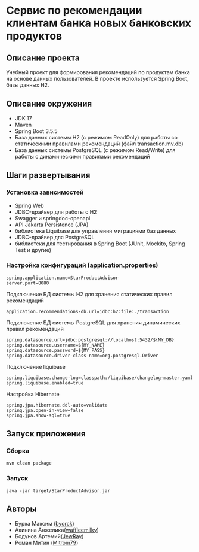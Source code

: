 # Сервис по рекомендации клиентам банка новых банковских продуктов

## Описание проекта
Учебный проект для формирования рекомендаций по продуктам банка на основе данных пользователей. В проекте используется Spring Boot, базы данных H2.

## Описание окружения
- JDK 17
- Maven
- Spring Boot 3.5.5
- База данных системы H2 (с режимом ReadOnly) для работы со статическими правилами рекомендаций (файл transaction.mv.db)
- База данных системы PostgreSQL (с режимом Read/Write) для работы с динамическими правилами рекомендаций

## Шаги развертывания
### Установка зависимостей
- Spring Web
- JDBC-драйвер для работы с H2
- Swagger и springdoc-openapi
- API Jakarta Persistence (JPA)
- библиотека Liquibase для управления миграциями баз данных
- JDBC-драйвер для PostgreSQL
- библиотеки для тестирования в Spring Boot (JUnit, Mockito, Spring Test и другие)
  
### Настройка конфигураций (application.properties)
```
spring.application.name=StarProductAdvisor
server.port=8080
```
Подключение БД системы H2 для хранения статических правил рекомендаций
```
application.recommendations-db.url=jdbc:h2:file:./transaction
```
Подключение БД системы PostgreSQL для хранения динамических правил рекомендаций
```
spring.datasource.url=jdbc:postgresql://localhost:5432/${MY_DB}
spring.datasource.username=${MY_NAME}
spring.datasource.password=${MY_PASS}
spring.datasource.driver-class-name=org.postgresql.Driver
```
Подключение liquibase
```
spring.liquibase.change-log=classpath:/liquibase/changelog-master.yaml
spring.liquibase.enabled=true
```
Настройка Hibernate
```
spring.jpa.hibernate.ddl-auto=validate
spring.jpa.open-in-view=false
spring.jpa.show-sql=true
```
## Запуск приложения

### Сборка
```
mvn clean package
```
### Запуск
```
java -jar target/StarProductAdvisor.jar
```
## Авторы
- Бурка Максим ([byorck](https://github.com/byorck))
- Акинина Анжелика([waffleemilky](https://github.com/waffleemilky))
- Бодунов Артемий([JewRay](https://github.com/JewRay))
- Роман Митин ([Mitrom79](https://github.com/Mitrom79))
